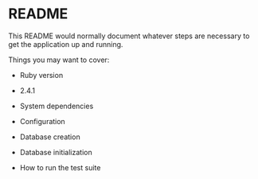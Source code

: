 # README

This README would normally document whatever steps are necessary to get the
application up and running.

Things you may want to cover:

* Ruby version
- 2.4.1
* System dependencies

* Configuration

* Database creation
* Database initialization

* How to run the test suite
